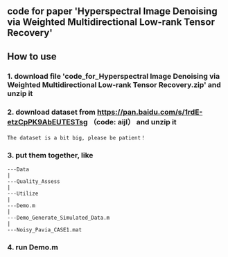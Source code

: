 ## code for paper 'Hyperspectral Image Denoising via Weighted Multidirectional Low-rank Tensor Recovery'

## How to use
### 1. download file 'code_for_Hyperspectral Image Denoising via Weighted Multidirectional Low-rank Tensor Recovery.zip' and unzip it
### 2. download dataset from https://pan.baidu.com/s/1rdE-etzCpPK9AbEUTESTsg （code: aijl） and unzip it
    The dataset is a bit big, please be patient！
### 3. put them together, like
    ---Data
    |
    ---Quality_Assess
    |
    ---Utilize
    |
    ---Demo.m
    |
    ---Demo_Generate_Simulated_Data.m
    |
    ---Noisy_Pavia_CASE1.mat
### 4. run Demo.m
